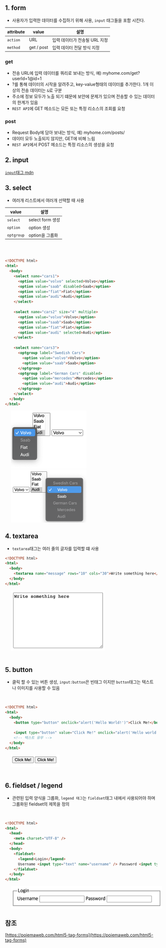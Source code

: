 ## 1. form

- 사용자가 입력한 데이터를 수집하기 위해 사용, `input` 태그들을 포함 시킨다.

| attribute | value      | 설명                          |
| --------- | ---------- | ----------------------------- |
| `action`  | URL        | 입력 데이터가 전송될 URL 지정 |
| `method`  | get / post | 입력 데이터 전달 방식 지정    |

### get

- 전송 URL에 입력 데이터를 쿼리로 보내는 방식, 예) myhome.com/get?userId=1@id=1
- ?를 통해 데이터의 시작을 알려주고, key-value형태의 데이터를 추가한다. 1개 이상의 전송 데이터는 `&`로 구분
- 주소에 정보 모두가 노출 되기 떄문에 보안에 문제가 있으며 전송할 수 있는 데이터의 한계가 있음
- `REST API`에 GET 메소드는 모든 또는 특정 리소스의 조회를 요청

### post

- Request Body에 담아 보내는 방식, 예) myhome.com/posts/
- 데이터 모두 노출되지 않지만, GET에 비해 느림
- `REST API`에서 POST 메소드는 특정 리소스의 생성을 요청

## 2. input

[`input`태그 mdn](https://developer.mozilla.org/ko/docs/Web/HTML/Element/Input)

## 3. select

- 여러개 리스트에서 여러개 선택할 때 사용

| value      | 설명             |
| ---------- | ---------------- |
| `select`   | select form 생성 |
| `option`   | option 생성      |
| `optgroup` | option을 그룹화  |

<br />
<br />

```html
<!DOCTYPE html>
<html>
  <body>
    <select name="cars1">
      <option value="volvo" selected>Volvo</option>
      <option value="saab" disabled>Saab</option>
      <option value="fiat">Fiat</option>
      <option value="audi">Audi</option>
    </select>

    <select name="cars2" size="4" multiple>
      <option value="volvo">Volvo</option>
      <option value="saab">Saab</option>
      <option value="fiat">Fiat</option>
      <option value="audi" selected>Audi</option>
    </select>

    <select name="cars3">
      <optgroup label="Swedish Cars">
        <option value="volvo">Volvo</option>
        <option value="saab">Saab</option>
      </optgroup>
      <optgroup label="German Cars" disabled>
        <option value="mercedes">Mercedes</option>
        <option value="audi">Audi</option>
      </optgroup>
    </select>
  </body>
</html>
```

<img style="margin-left:20px;"  width="250" alt="select" src="/asset/img/select1.png">
<img style="margin-left:20px;"  width="250" alt="select" src="/asset/img/select2.png">

## 4. textarea

- `textarea`태그는 여러 줄의 글자를 입력할 떄 사용

```html
<!DOCTYPE html>
<html>
  <body>
    <textarea name="message" rows="10" cols="30">Write something here</textarea>
  </body>
</html>
```

<img style="margin-left:20px;"  width="310" alt="textarea" src="/asset/img/textarea.png">

<br />
<br />

## 5. button

- 클릭 할 수 있는 버튼 생성, `input:button`은 빈태그 이지만 `button`태그는 텍스트나 이미지를 사용할 수 있음

<br />

```html
<!DOCTYPE html>
<html>
  <body>
    <button type="button" onclick="alert('Hello World!')">Click Me!</button>

    <input type="button" value="Click Me!" onclick="alert('Hello world!')" />
    <!-- 텍스트 유무 -->
  </body>
</html>
```

<img style="margin-left:20px;"  width="160" alt="button" src="/asset/img/button.png">

<br />
<br />

## 6. fieldset / legend

- 관련된 입력 양식을 그룹화, `legend 태그`는 `fieldset`태그 내에서 사용되어야 하며 그룹화된 fieldset의 제목을 정의

<br />

```html
<!DOCTYPE html>
<html>
  <head>
    <meta charset="UTF-8" />
  </head>
  <body>
    <fieldset>
      <legend>Login</legend>
      Username <input type="text" name="username" /> Password <input type="text" name="password" />
    </fieldset>
  </body>
</html>
```

<img style="margin-left:20px;"  width="500" alt="fieldsetLegend" src="/asset/img/fieldsetLegend.png">

## 참조

[https://poiemaweb.com/html5-tag-forms](https://poiemaweb.com/html5-tag-forms)

